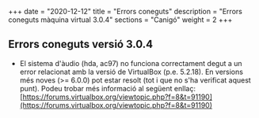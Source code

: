+++
date        = "2020-12-12"
title       = "Errors coneguts"
description = "Errors coneguts màquina virtual 3.0.4"
sections    = "Canigó"
weight		= 2
+++

## Errors coneguts versió 3.0.4

* El sistema d'àudio (hda, ac97) no funciona correctament degut a un error relacionat amb la versió de VirtualBox (p.e. 5.2.18). En versions més noves (>= 6.0.0) pot estar resolt (tot i que no s'ha verificat aquest punt). Podeu trobar més informació al següent enllaç: [https://forums.virtualbox.org/viewtopic.php?f=8&t=91190](https://forums.virtualbox.org/viewtopic.php?f=8&t=91190)

